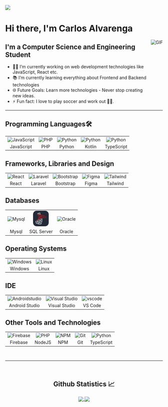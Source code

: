 ![](https://komarev.com/ghpvc/?username=Carlos-Alvarenga721)

# Hi there, I'm Carlos Alvarenga

<img align="right" alt="GIF" height="160px" src="https://media.giphy.com/media/du3J3cXyzhj75IOgvA/giphy.gif" />

## I'm a Computer Science and Engineering Student  

- 👨‍💻 I’m currently working on web development technologies like JavaScript, React etc.
- 📚 I’m currently learning everything about Frontend and Backend technologies
- 🌐 Future Goals: Learn more technologies - Never stop creating new ideas.
- ⚡ Fun fact: I love to play soccer and work out 💪🏼.

---
## Programming Languages🛠 
<table>
  <tr>
    <td align="center"><img src="https://skillicons.dev/icons?i=js" width="50" alt="JavaScript"/></td>
    <td align="center"><img src="https://skillicons.dev/icons?i=php" width="50" alt="PHP"/></td>
    <td align="center"><img src="https://skillicons.dev/icons?i=python" width="50" alt="Python"/></td>
    <td align="center"><img src="https://skillicons.dev/icons?i=kotlin" width="50" alt="Python"/></td>
    <td align="center"><img src="https://skillicons.dev/icons?i=ts" width="50" alt="Python"/></td>
  </tr>
  <tr>
    <td align="center">JavaScript</td>
    <td align="center">PHP</td>
    <td align="center">Python</td>
     <td align="center">Kotlin</td>
    <td align="center">TypeScript</td>
  </tr>
</table>

## Frameworks, Libraries and Design
<table>
  <tr>
    <td align="center"><img src="https://skillicons.dev/icons?i=react" width="50" alt="React"/></td>
    <td align="center"><img src="https://skillicons.dev/icons?i=laravel" width="50" alt="Laravel"/></td>
    <td align="center"><img src="https://skillicons.dev/icons?i=bootstrap" width="50" alt="Bootstrap"/></td>
    <td align="center"><img src="https://skillicons.dev/icons?i=figma" width="50" alt="Figma"/></td>
    <td align="center"><img src="https://skillicons.dev/icons?i=tailwind" width="50" alt="Tailwind"/></td>
  </tr>
  <tr>
    <td align="center">React</td>
    <td align="center">Laravel</td>
    <td align="center">Bootstrap</td>
     <td align="center">Figma</td>
     <td align="center">Tailwind</td>
  </tr>
</table>

## Databases

<table>
  <tr>
    <td align="center"><img src="https://skillicons.dev/icons?i=mysql" width="50" alt="Mysql"/></td>
    <td align="center"><img src="https://raw.githubusercontent.com/vladiantio/skill-icons/MSSQL/icons/MSSQL-Dark.svg" width="50" alt="SQL Server"></td>
    <td align="center"><img src="https://skillicons.dev/icons?i=oracle" width="50" alt="Oracle"/></td>
  </tr>
  <tr>
    <td align="center">Mysql</td>
    <td align="center">SQL Server</td>
    <td align="center">Oracle</td>
  </tr>
</table>

## Operating Systems

<table>
  <tr>
    <td align="center"><img src="https://skillicons.dev/icons?i=windows" width="50" alt="Windows"/></td>
    <td align="center"><img src="https://skillicons.dev/icons?i=linux" width="50" alt="Linux"/></td>
  </tr>
  <tr>
    <td align="center">Windows</td>
    <td align="center">Linux</td>
  </tr>
</table>

## IDE
<table>
  <tr>
    <td align="center"><img src="https://skillicons.dev/icons?i=androidstudio" width="50" alt="Androidstudio	"/></td>
    <td align="center"><img src="https://skillicons.dev/icons?i=visualstudio" width="50" alt="Visual Studio"/></td>
    <td align="center"><img src="https://skillicons.dev/icons?i=vscode" width="50" alt="vscode"/></td>
  </tr>
  <tr>
    <td align="center">Android Studio</td>
    <td align="center">Visual Studio</td>
    <td align="center">VS Code</td>
  </tr>
</table>

## Other Tools and Technologies

<table>
  <tr>
    <td align="center"><img src="https://skillicons.dev/icons?i=firebase" width="50" alt="Firebase"/></td>
    <td align="center"><img src="https://skillicons.dev/icons?i=nodejs" width="50" alt="PHP"/></td>
    <td align="center"><img src="https://skillicons.dev/icons?i=npm" width="50" alt="NPM"/></td>
    <td align="center"><img src="https://skillicons.dev/icons?i=git" width="50" alt="Git"/></td>
    <td align="center"><img src="https://skillicons.dev/icons?i=ts" width="50" alt="Python"/></td>
  </tr>
  <tr>
    <td align="center">Firebase</td>
    <td align="center">NodeJS</td>
    <td align="center">NPM</td>
     <td align="center">Git</td>
    <td align="center">TypeScript</td>
  </tr>
</table>

<br/>

---

<br/>

  <h2 align="center"> Github Statistics 📈 </h2>
  
  <div align="center"> 
     <a href="">
      <img align="center" src="https://github-readme-stats-sigma-five.vercel.app/api?username=Carlos-Alvarenga721&show_icons=true&include_all_commits=true&count_private=true&theme=react&line_height=40" />
    </a>
    <a href="">
      <img align="center" src="https://github-readme-stats.vercel.app/api/top-langs/?username=Carlos-Alvarenga721&theme=react&line_height=40&hide=css"/>
    </a>
</div

<br/>

